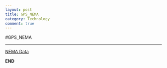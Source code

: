 ```yaml
---
layout: post
title: GPS_NEMA
category: Technology
comment: true
---
```


#GPS_NEMA
***
[NEMA Data](http://www.gpsinformation.org/dale/nmea.htm)

**END**
